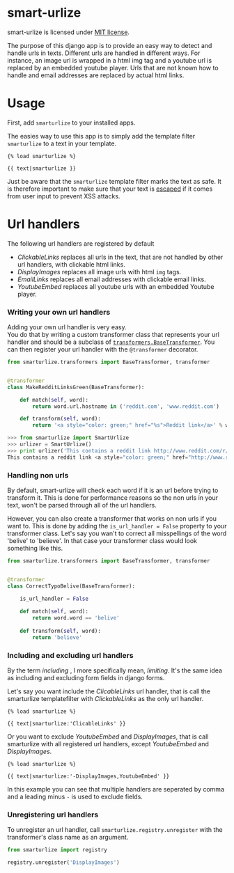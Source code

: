 smart-urlize
============

smart-urlize is licensed under [MIT license](LICENSE.md).

The purpose of this django app is to provide an easy way to detect and handle urls in texts.
Different urls are handled in different ways. For instance, an image url is wrapped in a html img tag and a youtube url is replaced by an embedded youtube player.
Urls that are not known how to handle and email addresses are replaced by actual html links.

# Usage
First, add `smarturlize` to your installed apps.

The easies way to use this app is to simply add the template filter `smarturlize` to a text in your template.
```django
{% load smarturlize %}

{{ text|smarturlize }}

```
Just be aware that the `smarturlize` template filter marks the text as safe.
It is therefore important to make sure that your text is
[escaped](https://docs.djangoproject.com/en/dev/ref/templates/builtins/#std:templatefilter-escape)
if it comes from user input to prevent XSS attacks.

# Url handlers
The following url handlers are registered by default 
- *ClickableLinks* replaces all urls in the text, that are not handled by other url handlers, with clickable html links.
- *DisplayImages* replaces all image urls with html `img` tags.
- *EmailLinks* replaces all email addresses with clickable email links.
- *YoutubeEmbed* replaces all youtube urls with an embedded Youtube player.

### Writing your own url handlers
Adding your own url handler is very easy.  
You do that by writing a custom transformer class that represents your url handler and should be a subclass of
[`transformers.BaseTransformer`](smarturlize/transformers.py#L5-L28).
You can then register your url handler with the `@transformer` decorator.

```python
from smarturlize.transformers import BaseTransformer, transformer


@transformer
class MakeRedditLinksGreen(BaseTransformer):

    def match(self, word):
        return word.url.hostname in ('reddit.com', 'www.reddit.com')

    def transform(self, word):
        return '<a style="color: green;" href="%s">Reddit link</a>' % word.word
```

```python
>>> from smarturlize import SmartUrlize
>>> urlizer = SmartUrlize()
>>> print urlizer('This contains a reddit link http://www.reddit.com/r/programming')
This contains a reddit link <a style="color: green;" href="http://www.reddit.com/r/programming">Reddit link</a>
```

### Handling non urls

By default, smart-urlize will check each word if it is an url before trying to transform it.
This is done for performance reasons so the non urls in your text, won't be parsed through all of the url handlers.

However, you can also create a transformer that works on non urls if you want to.
This is done by adding the `is_url_handler = False` property to your transformer class.
Let's say you wan't to correct all misspellings of the word 'belive' to 'believe'.
In that case your transformer class would look something like this.

```python
from smarturlize.transformers import BaseTransformer, transformer


@transformer
class CorrectTypoBelive(BaseTransformer):

    is_url_handler = False
    
    def match(self, word):
        return word.word == 'belive'
        
    def transform(self, word):
        return 'believe'
```

### Including and excluding url handlers
By the term *including* , I more specifically mean, *limiting*.
It's the same idea as including and excluding form fields in django forms.

Let's say you want include the *ClicableLinks* url handler,
that is call the smarturlize templatefilter with *ClickableLinks* as the only url handler.
```django
{% load smarturlize %}

{{ text|smarturlize:'ClicableLinks' }}
```

Or you want to exclude *YoutubeEmbed* and *DisplayImages*,
that is call smarturlize with all registered url handlers, except *YoutubeEmbed* and *DisplayImages*.
```django
{% load smarturlize %}

{{ text|smarturlize:'-DisplayImages,YoutubeEmbed' }}
```
In this example you can see that multiple handlers are seperated by comma and a leading minus `-` is used to exclude fields.

### Unregistering url handlers
To unregister an url handler, call `smarturlize.registry.unregister` with the transformer's class name as an argument.
```python
from smarturlize import registry

registry.unregister('DisplayImages')
```

